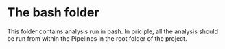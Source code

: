 # The bash folder

This folder contains analysis run in bash. In priciple, all the analysis should be run from within the Pipelines in the root folder of the project.
